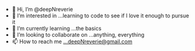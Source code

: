 - 👋 Hi, I’m @deepNreverie
- 👀 I’m interested in ...learning to code to see if I love it enough to pursue it
- 🌱 I’m currently learning ...the basics
- 💞️ I’m looking to collaborate on ...anything, everything
- 📫 How to reach me ...deepNreverie@gmail.com

<!---
deepNreverie/deepNreverie is a ✨ special ✨ repository because its `README.md` (this file) appears on your GitHub profile.
You can click the Preview link to take a look at your changes.
--->
